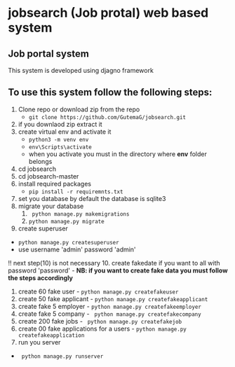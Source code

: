 # jobsearch (Job protal) web based system

## Job portal system
This system is developed using djagno framework

## To use this system follow the following steps:
1. Clone repo or download zip from the repo
   - ``` git clone https://github.com/GutemaG/jobsearch.git ```
2. if you downlaod zip extract it
3. create virtual env and activate it
   - ``` python3 -m venv env ``` 
   - ``` env\Scripts\activate ```
   - when you activate you must in the directory where **env** folder belongs 
4. cd jobsearch
5. cd jobsearch-master
6. install required packages
   - ``` pip install -r requiremnts.txt ```
7. set you database by default the database is sqlite3
8. migrate your database
   1. ``` python manage.py makemigrations```
   2. ``` python manage.py migrate ```
9.  create superuser 
   - ```python manage.py createsuperuser ```
   -  use username 'admin' password 'admin'
  
  !! next step(10) is not necessary
10.  create fakedate if you want to all with password 'password'
      - **NB: if you want to create fake data you must follow the steps accordingly** 
   1.  create 60 fake user
     - ``` python manage.py createfakeuser ```
   2. create 50 fake applicant
     - ``` python manage.py createfakeapplicant ```
   3. create fake 5 employer
     - ``` python manage.py createfakeemployer ```
   4. create fake 5 company
     - ``` python manage.py createfakecompany```
   5. create 200 fake jobs
     - ``` python manage.py createfakejob```
   6. create 00 fake applications for a users
     - ``` python manage.py createfakeapplication ```
11.  run you server
   - ``` python manage.py runserver```